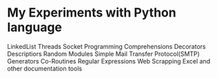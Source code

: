 # My Experiments with Python language


LinkedList
Threads
Socket Programming
Comprehensions
Decorators
Descriptiors
Random Modules
Simple Mail Transfer Protocol(SMTP)
Generators
Co-Routines
Regular Expressions
Web Scrapping
Excel and other documentation tools
